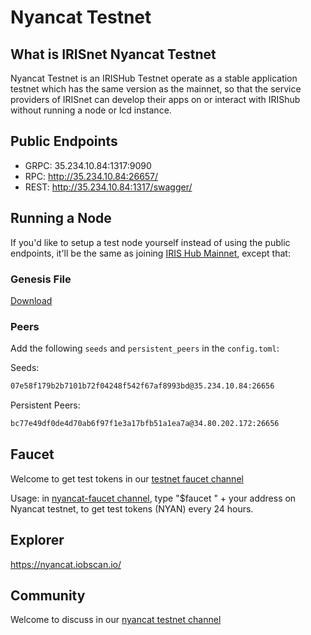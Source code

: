 # Nyancat Testnet

## What is IRISnet Nyancat Testnet

Nyancat Testnet is an IRISHub Testnet operate as a stable application testnet which has the same version as the mainnet, so that the service providers of IRISnet can develop their apps on or interact with IRIShub without running a node or lcd instance. 

## Public Endpoints

- GRPC: 35.234.10.84:1317:9090
- RPC: http://35.234.10.84:26657/
- REST: http://35.234.10.84:1317/swagger/

## Running a Node

If you'd like to setup a test node yourself instead of using the public endpoints, it'll be the same as joining [IRIS Hub Mainnet](https://stage.irisnet.org/docs/get-started/mainnet.html), except that:

### Genesis File

[Download](https://github.com/irisnet/testnets/raw/master/nyancat/config/genesis.json)

### Peers

Add the following `seeds` and `persistent_peers` in the `config.toml`:

Seeds:

```bash
07e58f179b2b7101b72f04248f542f67af8993bd@35.234.10.84:26656
```

Persistent Peers:

```bash
bc77e49df0de4d70ab6f97f1e3a17bfb51a1ea7a@34.80.202.172:26656
```

## Faucet

Welcome to get test tokens in our [testnet faucet channel](https://discord.gg/Z6PXeTb5Mt) 

Usage: in [nyancat-faucet channel](https://discord.gg/Z6PXeTb5Mt), type "$faucet " + your address on Nyancat testnet, to get test tokens (NYAN) every 24 hours.

## Explorer

<https://nyancat.iobscan.io/>

## Community

Welcome to discuss in our [nyancat testnet channel](https://discord.gg/9cSt7MX2fn) 
